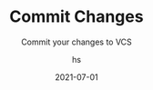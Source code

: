 ---
date: 2021-07-01
title: Commit Changes
technologies: [java]
topics: [settings, vcs]
author: hs
subtitle: Commit your changes to VCS
thumbnail: ./thumbnail.png
cardThumbnail: ./card.png
shortVideo:
  poster: ./tip.png
  url: https://youtu.be/-1DXJvgUTkA
seealso:
  - title: IntelliJ IDEA Help - Commit and push changes to Git repository
    href: https://www.jetbrains.com/help/idea/commit-and-push-changes.html
leadin: |
  Use **⌘0** (macOS), **Alt+0** (Windows/Linux) to display the Commit tool window. From here you can either press **Commit** to commit your changes, or **Commit and Push** to do it in one action. Alternatively, you can use **⌘K** (macOS), **Ctrl+K** (Windows/Linux) to commit your changes, or **⌥⌘K** (macOS), **Ctrl+Shift+K** (Windows/Linux) to commit and push your changes.

  If you commit and push your changes you will be able to select your remote repository in the next step.   
  
---